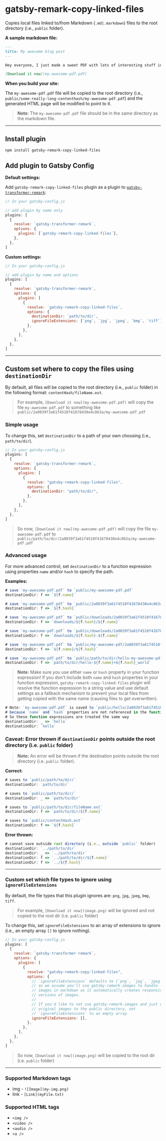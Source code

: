 # gatsby-remark-copy-linked-files

Copies local files linked to/from Markdown (`.md|.markdown`) files to the root directory (i.e., `public` folder).

**A sample markdown file:**

```markdown
---
title: My awesome blog post
---

Hey everyone, I just made a sweet PDF with lots of interesting stuff in it.

[Download it now](my-awesome-pdf.pdf)
```

**When you build your site:**

The `my-awesome-pdf.pdf` file will be copied to the root directory (i.e., `public/some-really-long-contenthash/my-awesome-pdf.pdf`) and the generated HTML page will be modified to point to it.

> **Note**: The `my-awesome-pdf.pdf` file should be in the same directory as the markdown file.

---

## Install plugin

`npm install gatsby-remark-copy-linked-files`

## Add plugin to Gatsby Config

**Default settings:**

Add `gatsby-remark-copy-linked-files` plugin as a plugin to [`gatsby-transformer-remark`](https://www.gatsbyjs.com/plugins/gatsby-transformer-remark/):

```javascript
// In your gatsby-config.js

// add plugin by name only
plugins: [
  {
    resolve: `gatsby-transformer-remark`,
    options: {
      plugins: [`gatsby-remark-copy-linked-files`],
    },
  },
]
```

**Custom settings:**

```js
// In your gatsby-config.js

// add plugin by name and options
plugins: [
  {
    resolve: `gatsby-transformer-remark`,
    options: {
      plugins: [
        {
          resolve: `gatsby-remark-copy-linked-files`,
          options: {
            destinationDir: `path/to/dir`,
            ignoreFileExtensions: [`png`, `jpg`, `jpeg`, `bmp`, `tiff`],
          },
        },
      ],
    },
  },
]
```

---

## Custom set where to copy the files using `destinationDir`

By default, all files will be copied to the root directory (i.e., `public` folder) in the following format: `contentHash/fileName.ext`.

> For example, `[Download it now](my-awesome-pdf.pdf)` will copy the file `my-awesome-pdf.pdf` to something like `public/2a0039f3a61f4510f41678438e4c863a/my-awesome-pdf.pdf`

### Simple usage

To change this, set `destinationDir` to a path of your own choosing (i.e., `path/to/dir`).

```js
// In your gatsby-config.js
plugins: [
  {
    resolve: `gatsby-transformer-remark`,
    options: {
      plugins: [
        {
          resolve: "gatsby-remark-copy-linked-files",
          options: {
            destinationDir: "path/to/dir",
          },
        },
      ],
    },
  },
]
```

> So now, `[Download it now](my-awesome-pdf.pdf)` will copy the file `my-awesome-pdf.pdf` to `public/path/to/dir/2a0039f3a61f4510f41678438e4c863a/my-awesome-pdf.pdf`

### Advanced usage

For more advanced control, set `destinationDir` to a function expression using properties `name` and/or `hash` to specify the path.

**Examples:**

```js
# save `my-awesome-pdf.pdf` to `public/my-awesome-pdf.pdf`
destinationDir: f => `${f.name}`

# save `my-awesome-pdf.pdf` to `public/2a0039f3a61f4510f41678438e4c863a.pdf`
destinationDir: f => `${f.hash}`

# save `my-awesome-pdf.pdf` to `public/downloads/2a0039f3a61f4510f41678438e4c863a/my-awesome-pdf.pdf`
destinationDir: f => `downloads/${f.hash}/${f.name}`

# save `my-awesome-pdf.pdf` to `public/downloads/2a0039f3a61f4510f41678438e4c863a-my-awesome-pdf.pdf`
destinationDir: f => `downloads/${f.hash}-${f.name}`

# save `my-awesome-pdf.pdf` to `public/my-awesome-pdf/2a0039f3a61f4510f41678438e4c863a.pdf`
destinationDir: f => `${f.name}/${f.hash}`

# save `my-awesome-pdf.pdf` to `public/path/to/dir/hello-my-awesome-pdf+2a0039f3a61f4510f41678438e4c863a_world.pdf`
destinationDir: f => `path/to/dir/hello-${f.name}+${f.hash}_world`
```

> **Note:** Make sure you use either `name` or `hash` property in your function expression!
> If you don't include both `name` and `hash` properties in your function expression, `gatsby-remark-copy-linked-files` plugin will resolve the function expression to a string value and use default settings as a fallback mechanism to prevent your local files from getting copied with the same name (causing files to get overwritten).

```js
# Note: `my-awesome-pdf.pdf` is saved to `public/hello/2a0039f3a61f4510f41678438e4c863a/my-awesome-pdf.pdf`
# because `name` and `hash` properties are not referenced in the function expression.
# So these function expressions are treated the same way
destinationDir: _ => `hello`
destinationDir: `hello`
```

### Caveat: Error thrown if `destinationDir` points outside the root directory (i.e. `public` folder)

> **Note:** An error will be thrown if the destination points outside the root directory (i.e. `public` folder).

**Correct:**

```js
# saves to `public/path/to/dir/`
destinationDir: `path/to/dir`

# saves to `public/path/to/dir/`
destinationDir: _ => `path/to/dir`

# saves to `public/path/to/dir/fileName.ext`
destinationDir: f => `path/to/dir/${f.name}`

# saves to `public/contentHash.ext`
destinationDir: f => `${f.hash}`
```

**Error thrown:**

```js
# cannot save outside root directory (i.e., outside `public` folder)
destinationDir: `../path/to/dir`
destinationDir: _ => `../path/to/dir`
destinationDir: f => `../path/to/dir/${f.name}`
destinationDir: f => `../${f.hash}`
```

---

### Custom set which file types to ignore using `ignoreFileExtensions`

By default, the file types that this plugin ignores are: `png`, `jpg`, `jpeg`, `bmp`, `tiff`.

> For example, `[Download it now](image.png)` will be ignored and not copied to the root dir (i.e. `public` folder)

To change this, set `ignoreFileExtensions` to an array of extensions to ignore (i.e., an empty array `[]` to ignore nothing).

```javascript
// In your gatsby-config.js
plugins: [
  {
    resolve: `gatsby-transformer-remark`,
    options: {
      plugins: [
        {
          resolve: "gatsby-remark-copy-linked-files",
          options: {
            // `ignoreFileExtensions` defaults to [`png`, `jpg`, `jpeg`, `bmp`, `tiff`]
            // as we assume you'll use gatsby-remark-images to handle
            // images in markdown as it automatically creates responsive
            // versions of images.
            //
            // If you'd like to not use gatsby-remark-images and just copy your
            // original images to the public directory, set
            // `ignoreFileExtensions` to an empty array.
            ignoreFileExtensions: [],
          },
        },
      ],
    },
  },
]
```

> So now, `[Download it now](image.png)` will be copied to the root dir (i.e. `public` folder)

---

### Supported Markdown tags

- img - `![Image](my-img.png)`
- link - `[Link](myFile.txt)`

### Supported HTML tags

- `<img />`
- `<video />`
- `<audio />`
- `<a />`
